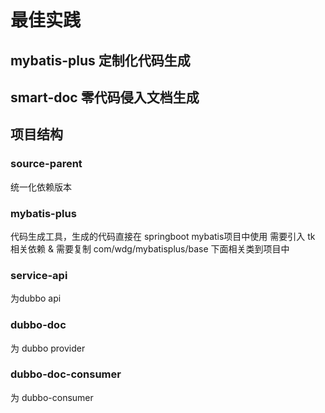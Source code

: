 # 最佳实践

## mybatis-plus 定制化代码生成

## smart-doc 零代码侵入文档生成

## 项目结构

### source-parent
统一化依赖版本

### mybatis-plus
代码生成工具，生成的代码直接在 springboot mybatis项目中使用
需要引入 tk 相关依赖 & 需要复制 com/wdg/mybatisplus/base 下面相关类到项目中

### service-api
为dubbo api

### dubbo-doc
为 dubbo provider

### dubbo-doc-consumer
为 dubbo-consumer